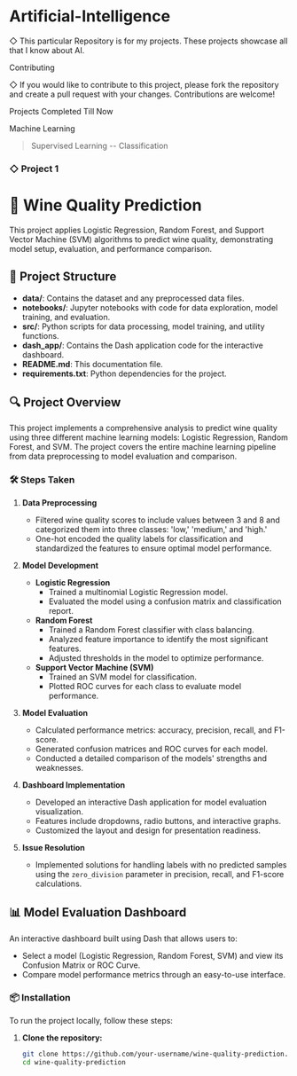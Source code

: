 # Artificial-Intelligence

◇ This particular Repository is for my projects. These projects showcase all that I know about AI.

Contributing

◇ If you would like to contribute to this project, please fork the repository and create a pull request with your changes. Contributions are welcome!

Projects Completed Till Now

Machine Learning 
> Supervised Learning
-- Classification

### ◇ Project 1

# 🍷 Wine Quality Prediction

This project applies Logistic Regression, Random Forest, and Support Vector Machine (SVM) algorithms to predict wine quality, demonstrating model setup, evaluation, and performance comparison.

## 📂 Project Structure

- **data/**: Contains the dataset and any preprocessed data files.
- **notebooks/**: Jupyter notebooks with code for data exploration, model training, and evaluation.
- **src/**: Python scripts for data processing, model training, and utility functions.
- **dash_app/**: Contains the Dash application code for the interactive dashboard.
- **README.md**: This documentation file.
- **requirements.txt**: Python dependencies for the project.

## 🔍 Project Overview

This project implements a comprehensive analysis to predict wine quality using three different machine learning models: Logistic Regression, Random Forest, and SVM. The project covers the entire machine learning pipeline from data preprocessing to model evaluation and comparison.

### 🛠️ Steps Taken

1. **Data Preprocessing**
   - Filtered wine quality scores to include values between 3 and 8 and categorized them into three classes: 'low,' 'medium,' and 'high.'
   - One-hot encoded the quality labels for classification and standardized the features to ensure optimal model performance.

2. **Model Development**
   - **Logistic Regression**
     - Trained a multinomial Logistic Regression model.
     - Evaluated the model using a confusion matrix and classification report.
   - **Random Forest**
     - Trained a Random Forest classifier with class balancing.
     - Analyzed feature importance to identify the most significant features.
     - Adjusted thresholds in the model to optimize performance.
   - **Support Vector Machine (SVM)**
     - Trained an SVM model for classification.
     - Plotted ROC curves for each class to evaluate model performance.

3. **Model Evaluation**
   - Calculated performance metrics: accuracy, precision, recall, and F1-score.
   - Generated confusion matrices and ROC curves for each model.
   - Conducted a detailed comparison of the models' strengths and weaknesses.

4. **Dashboard Implementation**
   - Developed an interactive Dash application for model evaluation visualization.
   - Features include dropdowns, radio buttons, and interactive graphs.
   - Customized the layout and design for presentation readiness.

5. **Issue Resolution**
   - Implemented solutions for handling labels with no predicted samples using the `zero_division` parameter in precision, recall, and F1-score calculations.

## 📊 Model Evaluation Dashboard

An interactive dashboard built using Dash that allows users to:
- Select a model (Logistic Regression, Random Forest, SVM) and view its Confusion Matrix or ROC Curve.
- Compare model performance metrics through an easy-to-use interface.

### 📦 Installation

To run the project locally, follow these steps:

1. **Clone the repository:**
   ```bash
   git clone https://github.com/your-username/wine-quality-prediction.git
   cd wine-quality-prediction
